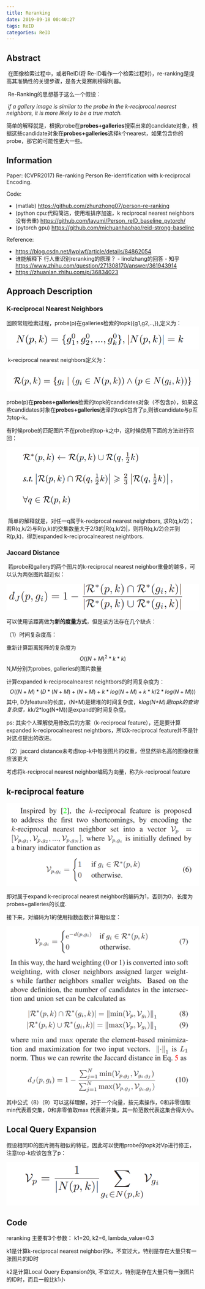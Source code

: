 ```yaml
---
title: Reranking
date: 2019-09-18 00:40:27
tags: ReID
categories: ReID
---
```

## Abstract

​		在图像检索过程中，或者ReID(将 Re-ID看作一个检索过程时)，re-ranking是提高其准确性的关键步骤，是各大竞赛刷榜得利器。

​		Re-Ranking的思想基于这么一个假设：

​		*if a gallery image is similar to the probe in the k-reciprocal nearest neighbors, it is more likely to be a true match.*

​		简单的解释就是，根据probe在**probes+galleries**搜索出来的candidate对象，根据这些candidate对象在**probes+galleries**选择k个nearest，如果包含你的probe，那它的可能性更大一些。

## Information

Paper: (CVPR2017) Re-ranking Person Re-identification with k-reciprocal Encoding.

Code: 

- (matlab) https://github.com/zhunzhong07/person-re-ranking
- (python cpu:代码简洁，使用堆排序加速，k reciprocal nearest neighbors没有去重)  https://github.com/layumi/Person_reID_baseline_pytorch/
- (pytorch gpu) https://github.com/michuanhaohao/reid-strong-baseline

Reference:

- https://blog.csdn.net/lwplwf/article/details/84862054
- 谁能解释下 行人重识别reranking的原理？ - linolzhang的回答 - 知乎
  https://www.zhihu.com/question/271308170/answer/361943914
- https://zhuanlan.zhihu.com/p/36834023

## Approach Description

### K-reciprocal Nearest Neighbors

​	回顾常规检索过程，probe(p)在galleries检索的topk({g1,g2,..,}),定义为：![](Reranking/top-k.png)

​	k-reciprocal nearest neighbors定义为：

![](Reranking/k-reciprocal.png)

​	probe(p)在**probes+galleries**检索的topk的candidates对象（不包含p），如果这些candidates对象在**probes+galleries**选泽的topk包含了p,则该candidate与p互为top-k。

​	有时候probe的匹配图片不在probe的top-k之中，这时候使用下面的方法进行召回：

![](Reranking/k-reciprocal-expand.png)

​	简单的解释就是，对任一q属于k-reciprocal nearest neightbors, 求R(q,k/2)； 若R(q,k/2)与R(p,k)的交集数量大于2/3的|R(q,k/2)|，则将R(q,k/2)合并到R(p,k)，得到expanded k-reciprocalnearest neightbors.

### Jaccard Distance

​	若probe和gallery的两个图片的k-reciprocal nearest neighbor重叠的越多，可以认为两张图片越近似：

![](Reranking/Jaccard-distance.png)

​	可以使用该距离做为**新的度量方式**，但是该方法存在几个缺点：

（1）时间复杂度高：

重新计算距离矩阵的复杂度为
$$
O((N+M)^2*k*k)
$$
N,M分别为probes, galleries的图片数量

计算expanded k-reciprocalnearest neightbors的时间复杂度为：
$$
O((N+M)*(D*(N+M)+(N+M)+k*log(N+M)+k*k/2*log(N+M)))
$$
其中, D为feature的长度，(N+M)是建堆的时间复杂度，k*log(N+M)是topk的查询复杂度，k*k/2*log(N+M))是expand的时间复杂度。

ps: 其实个人理解使用修改后的方案（k-reciprocal feature），还是要计算expanded k-reciprocalnearest neightbors，所以k-reciprocal feature并不是针对这点提出的改进。

（2）jaccard distance未考虑top-k中每张图片的权重，但显然排名高的图像权重应该更大

考虑将k-reciprocal nearest neighbor编码为向量，称为k-reciprocal feature

## k-reciprocal feature

![](Reranking/Vp.png)

即对属于expand k-reciprocal nearest neighbor的编码为1，否则为0，长度为probes+galleries的长度.

接下来，对编码为1的使用指数函数计算相似度：

![](Reranking/weight-V.png)
  其中公式（8）（9）可以这样理解，对于一个向量，按元素操作，0和非零值取min代表着交集，0和非零值取max 代表着并集，其一阶范数代表这集合得大小。

## Local Query Expansion

假设相同ID的图片拥有相似的特征，因此可以使用probe的topk对Vp进行修正，注意top-k应该包含了p：

![](Reranking/local-query-expansion.png)

## Code

reranking 主要有3个参数： k1=20, k2=6, lambda_value=0.3

k1是计算k-reciprocal nearest neighbor的k，不宜过大，特别是存在大量只有一张图片的ID时

k2是计算Local Query Expansion的k, 不宜过大，特别是存在大量只有一张图片的ID时，而且一般比k1小